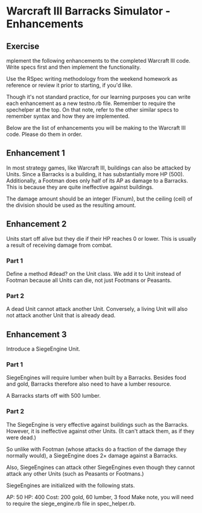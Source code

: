 Warcraft III Barracks Simulator - Enhancements
===============

## Exercise

mplement the following enhancements to the completed Warcraft III code. Write specs first and then implement the functionality.

Use the RSpec writing methodology from the weekend homework as reference or review it prior to starting, if you'd like.

Though it's not standard practice, for our learning purposes you can write each enhancement as a new testno.rb file. Remember to require the spechelper at the top. On that note, refer to the other similar specs to remember syntax and how they are implemented.

Below are the list of enhancements you will be making to the Warcraft III code. Please do them in order.

## Enhancement 1

In most strategy games, like Warcraft III, buildings can also be attacked by Units. Since a Barracks is a building, it has substantially more HP (500). Additionally, a Footman does only half of its AP as damage to a Barracks. This is because they are quite ineffective against buildings.

The damage amount should be an integer (Fixnum), but the ceiling (ceil) of the division should be used as the resulting amount.

## Enhancement 2

Units start off alive but they die if their HP reaches 0 or lower. This is usually a result of receiving damage from combat.

### Part 1

Define a method #dead? on the Unit class. We add it to Unit instead of Footman because all Units can die, not just Footmans or Peasants.

### Part 2

A dead Unit cannot attack another Unit. Conversely, a living Unit will also not attack another Unit that is already dead.

## Enhancement 3

Introduce a SiegeEngine Unit.

### Part 1

SiegeEngines will require lumber when built by a Barracks. Besides food and gold, Barracks therefore also need to have a lumber resource.

A Barracks starts off with 500 lumber.

### Part 2

The SiegeEngine is very effective against buildings such as the Barracks. However, it is ineffective against other Units. (It can't attack them, as if they were dead.)

So unlike with Footman (whose attacks do a fraction of the damage they normally would), a SiegeEngine does 2× damage against a Barracks.

Also, SiegeEngines can attack other SiegeEngines even though they cannot attack any other Units (such as Peasants or Footmans.)

SiegeEngines are initialized with the following stats.

AP: 50
HP: 400
Cost: 200 gold, 60 lumber, 3 food
Make note, you will need to require the siege_engine.rb file in spec_helper.rb.
